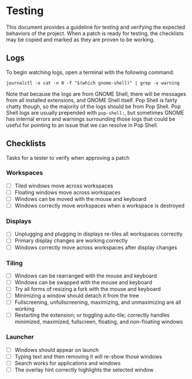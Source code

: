 # Testing

This document provides a guideline for testing and verifying the expected behaviors of the project. When a patch is ready for testing, the checklists may be copied and marked as they are proven to be working.

## Logs

To begin watching logs, open a terminal with the following command:

```
journalctl -o cat -n 0 -f "$(which gnome-shell)" | grep -v warning
```

Note that because the logs are from GNOME Shell, there will be messages from all installed extensions, and GNOME Shell itself. Pop Shell is fairly chatty though, so the majority of the logs should be from Pop Shell. Pop Shell logs are usually prepended with `pop-shell:`, but sometimes GNOME has internal errors and warnings surrounding those logs that could be useful for pointing to an issue that we can resolve in Pop Shell.

## Checklists

Tasks for a tester to verify when approving a patch

### Workspaces

- [ ] Tiled windows move across workspaces
- [ ] Floating windows move across workspaces
- [ ] Windows can be moved with the mouse and keyboard
- [ ] Windows correctly move workspaces when a workspace is destroyed

### Displays

- [ ] Unplugging and plugging in displays re-tiles all workspaces correctly
- [ ] Primary display changes are working correctly
- [ ] Windows correctly move across workspaces after display changes

### Tiling

- [ ] Windows can be rearranged with the mouse and keyboard
- [ ] Windows can be swapped with the mouse and keyboard
- [ ] Try all forms of resizing a fork with the mouse and keyboard
- [ ] Minimizing a window should detach it from the tree
- [ ] Fullscreening, unfullscreening, maximizing, and unmaximizing are all working
- [ ] Restarting the extension; or toggling auto-tile; correctly handles minimized, maximized, fullscreen, floating, and non-floating windows

### Launcher

- [ ] Windows should appear on launch
- [ ] Typing text and then removing it will re-show those windows
- [ ] Search works for applications and windows
- [ ] The overlay hint correctly highlights the selected window
